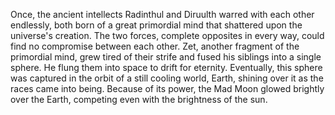 Once, the ancient intellects Radinthul and Diruulth warred with each other endlessly, both born of a great primordial mind that shattered upon the universe's creation. The two forces, complete opposites in every way, could find no compromise between each other. Zet, another fragment of the primordial mind, grew tired of their strife and fused his siblings into a single sphere. He flung them into space to drift for eternity. Eventually, this sphere was captured in the orbit of a still cooling world, Earth, shining over it as the races came into being. Because of its power, the Mad Moon glowed brightly over the Earth, competing even with the brightness of the sun.